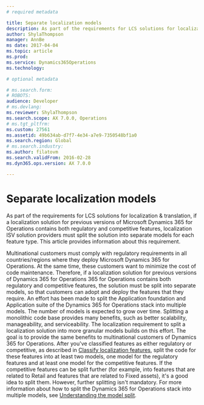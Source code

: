 ```yaml
---
# required metadata

title: Separate localization models
description: As part of the requirements for LCS solutions for localization &amp; translation, if a localization solution for previous versions of Microsoft Dynamics 365 for Operations or Microsoft Dynamics 365 for Operations contains both regulatory and competitive features, localization ISV solution providers must split the solution into separate models for each feature type. This article provides information about this requirement.
author: ShylaThompson
manager: AnnBe
ms date: 2017-04-04
ms.topic: article
ms.prod: 
ms.service: Dynamics365Operations
ms.technology: 

# optional metadata

# ms.search.form: 
# ROBOTS: 
audience: Developer
# ms.devlang: 
ms.reviewer: ShylaThompson
ms.search.scope: AX 7.0.0, Operations
# ms.tgt_pltfrm: 
ms.custom: 27561
ms.assetid: 49b634ab-d7f7-4e34-a7e9-7350548bf1a0
ms.search.region: Global
# ms.search.industry: 
ms.author: filatovm
ms.search.validFrom: 2016-02-28
ms.dyn365.ops.version: AX 7.0.0

---
```


# Separate localization models

As part of the requirements for LCS solutions for localization &amp; translation, if a localization solution for previous versions of Microsoft Dynamics 365 for Operations contains both regulatory and competitive features, localization ISV solution providers must split the solution into separate models for each feature type. This article provides information about this requirement.

Multinational customers must comply with regulatory requirements in all countries/regions where they deploy Microsoft Dynamics 365 for Operations. At the same time, these customers want to minimize the cost of code maintenance. Therefore, if a localization solution for previous versions of Dynamics 365 for Operations 365 for Operations contains both regulatory and competitive features, the solution must be split into separate models, so that customers can adopt and deploy the features that they require. An effort has been made to split the Application foundation and Application suite of the Dynamics 365 for Operations stack into multiple models. 
The number of models is expected to grow over time. Splitting a monolithic code base provides many benefits, such as better scalability, manageability, and serviceability. The localization requirement to split a localization solution into more granular models builds on this effort. The goal is to provide the same benefits to multinational customers of Dynamics 365 for Operations. 
After you've classified features as either regulatory or competitive, as described in [Classify localization features](classify-localization-features.md), split the code for these features into at least two models, one model for the regulatory features and at least one model for the competitive features. If the competitive features can be split further (for example, into features that are related to Retail and features that are related to Fixed assets), it's a good idea to split them. However, further splitting isn't mandatory. For more information about how to split the Dynamics 365 for Operations stack into multiple models, see [Understanding the model split](../dev-tools/model-split.md).

